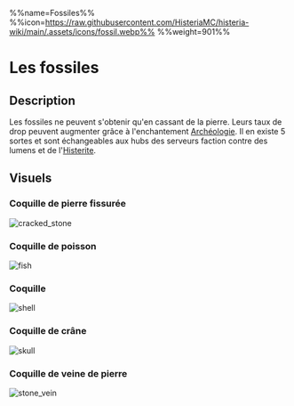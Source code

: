 %%name=Fossiles%%
%%icon=https://raw.githubusercontent.com/HisteriaMC/histeria-wiki/main/.assets/icons/fossil.webp%%
%%weight=901%%

# Les fossiles

## Description
Les fossiles ne peuvent s'obtenir qu'en cassant de la pierre. Leurs taux de drop peuvent augmenter grâce à l'enchantement [Archéologie](https://histeria.fr/wiki/6-enchantements/archeology). Il en existe 5 sortes et sont échangeables aux hubs des serveurs faction contre des lumens et de l'[Histerite](https://histeria.fr/wiki/1-ressources/histerite).

## Visuels 

### Coquille de pierre fissurée
![cracked_stone](https://raw.githubusercontent.com/HisteriaMC/histeria-wiki/main/.assets/pictures/cracked-stone.png)

### Coquille de poisson
![fish](https://raw.githubusercontent.com/HisteriaMC/histeria-wiki/main/.assets/pictures/fish.png)

### Coquille
![shell](https://raw.githubusercontent.com/HisteriaMC/histeria-wiki/main/.assets/pictures/shell.png)

### Coquille de crâne
![skull](https://raw.githubusercontent.com/HisteriaMC/histeria-wiki/main/.assets/pictures/skull.png)

### Coquille de veine de pierre
![stone_vein](https://raw.githubusercontent.com/HisteriaMC/histeria-wiki/main/.assets/pictures/stone-vein.png)
